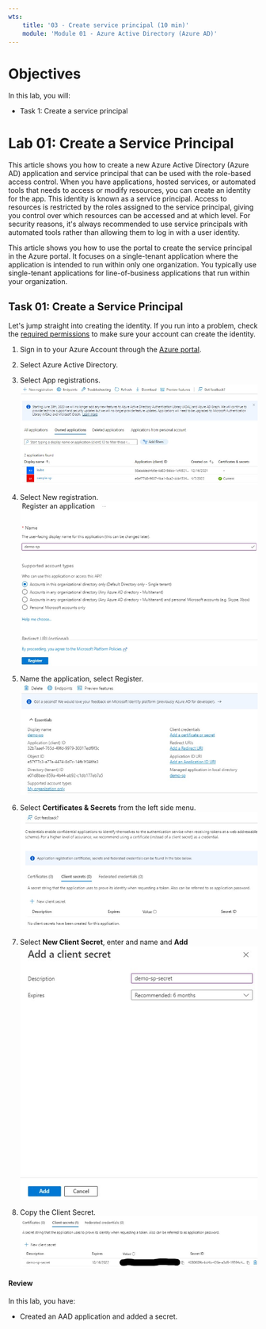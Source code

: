 ```yaml
---
wts:
    title: '03 - Create service principal (10 min)'   
    module: 'Module 01 - Azure Active Directory (Azure AD)'
---
```


# Objectives

In this lab, you will:

+ Task 1: Create a service principal

# Lab 01: Create a Service Principal

This article shows you how to create a new Azure Active Directory (Azure AD) application and service principal that can be used with the role-based access control. When you have applications, hosted services, or automated tools that needs to access or modify resources, you can create an identity for the app. This identity is known as a service principal. Access to resources is restricted by the roles assigned to the service principal, giving you control over which resources can be accessed and at which level. For security reasons, it's always recommended to use service principals with automated tools rather than allowing them to log in with a user identity.

This article shows you how to use the portal to create the service principal in the Azure portal. It focuses on a single-tenant application where the application is intended to run within only one organization. You typically use single-tenant applications for line-of-business applications that run within your organization.

## Task 01: Create a Service Principal

Let's jump straight into creating the identity. If you run into a problem, check the [required permissions](https://docs.microsoft.com/en-us/azure/active-directory/develop/howto-create-service-principal-portal#permissions-required-for-registering-an-app) to make sure your account can create the identity.

1. Sign in to your Azure Account through the [Azure portal](https://portal.azure.com/).

2. Select Azure Active Directory.

3. Select App registrations. ![app reg home](images/16_app_home.jpg)

4. Select New registration. ![New reg](images/17_register_an_app.jpg)

5. Name the application, select Register. ![register](images/18_sp_details.jpg)
6. Select **Certificates & Secrets** from the left side menu. ![data](images/19_client_secret_home.jpg)
7. Select **New Client Secret**, enter and name and **Add** ![data](images/20_create_secret.jpg)
8. Copy the Client Secret. ![data](images/21_created_secret.jpg)

#### Review

In this lab, you have:

- Created an AAD application and added a secret.